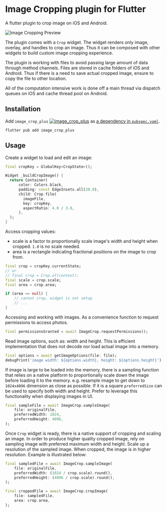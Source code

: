 # Image Cropping plugin for Flutter

A flutter plugin to crop image on iOS and Android.

![Image Cropping Preview](assets/image_cropping_preview.gif)

The plugin comes with a `Crop` widget. The widget renders only image, overlay, and handles to crop an image. Thus it can be composed with other widgets to build custom image cropping experience.

The plugin is working with files to avoid passing large amount of data through method channels. Files are stored in cache folders of iOS and Android. Thus if there is a need to save actual cropped image, ensure to copy the file to other location.

All of the computation intensive work is done off a main thread via dispatch queues on iOS and cache thread pool on Android.

## Installation

Add `image_crop_plus` [![image_crop_plus](https://img.shields.io/pub/v/image_crop_plus.svg)](https://pub.dartlang.org/packages/image_crop_plus) as [a dependency in `pubspec.yaml`](https://flutter.io/using-packages/#managing-package-dependencies--versions).

```shell
flutter pub add image_crop_plus
```

## Usage

Create a widget to load and edit an image:

```dart
final cropKey = GlobalKey<CropState>();

Widget _buildCropImage() {
  return Container(
      color: Colors.black,
      padding: const EdgeInsets.all(20.0),
      child: Crop.file(
        imageFile,
        key: cropKey,
        aspectRatio: 4.0 / 3.0,
      ),
  );
}
```

Access cropping values:

- scale is a factor to proportionally scale image's width and height when cropped. `1.0` is no scale needed.
- area is a rectangle indicating fractional positions on the image to crop from.

```dart
final crop = cropKey.currentState;
// or
// final crop = Crop.of(context);
final scale = crop.scale;
final area = crop.area;

if (area == null) {
    // cannot crop, widget is not setup
    // ...
}
```

Accessing and working with images. As a convenience function to request permissions to access photos.

```dart
final permissionsGranted = await ImageCrop.requestPermissions();

```

Read image options, such as: width and height. This is efficient implementation that does not decode nor load actual image into a memory.

```dart
final options = await getImageOptions(file: file);
debugPrint('image width: ${options.width}, height: ${options.height}');
```

If image is large to be loaded into the memory, there is a sampling function that relies on a native platform to proportionally scale down the image before loading it to the memory. e.g. resample image to get down to `1024x4096` dimension as close as possible. If it is a square `preferredSize` can be used to specify both width and height. Prefer to leverage this functionality when displaying images in UI.

```dart
final sampleFile = await ImageCrop.sampleImage(
    file: originalFile,
    preferredWidth: 1024,
    preferredHeight: 4096,
);
```

Once `Crop` widget is ready, there is a native support of cropping and scaling an image. In order to produce higher quality cropped image, rely on sampling image with preferred maximum width and height. Scale up a resolution of the sampled image. When cropped, the image is in higher resolution. Example is illustrated below:

```dart
final sampledFile = await ImageCrop.sampleImage(
    file: originalFile,
    preferredWidth: (1024 / crop.scale).round(),
    preferredHeight: (4096 / crop.scale).round(),
);

final croppedFile = await ImageCrop.cropImage(
    file: sampledFile,
    area: crop.area,
);
```
